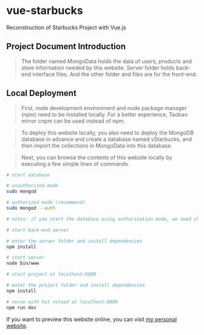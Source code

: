 # vue-starbucks

Reconstruction of Starbucks Project with Vue.js 

## Project Document Introduction

> The folder named MongoData holds the data of users, products and store information needed by this website. Server folder holds back-end interface files. And the other folder and files are for the front-end.

## Local Deployment

> First, node development environment and node package manager (npm) need to be installed locally. For a better experience, Taobao mirror cnpm can be used instead of npm.

> To deploy this website locally, you also need to deploy the MongoDB database in advance and create a database named vStarbucks, and then import the collections in MongoData into this database.

> Next, you can browse the contents of this website locally by executing a few simple lines of commands.

``` bash
# start database

# unauthorized mode
sudo mongod

# authorized mode (recommend)
sudo mongod --auth

# notes: if you start the database using authorization mode, we need change the 'password' in linkedDB.js (mongodb://Jeff:password@127.0.0.1:27017/vStarbucks) to the password corresponding to the local database.

```

``` bash
# start back-end server

# enter the server folder and install dependencies
npm install

# start server
node bin/www

```

``` bash
# start project at localhost:8080

# enter the project folder and install dependencies
npm install

# serve with hot reload at localhost:8080
npm run dev

```

If you want to preview this website online, you can visit [my personal website](http://www.hppzhang.com).
